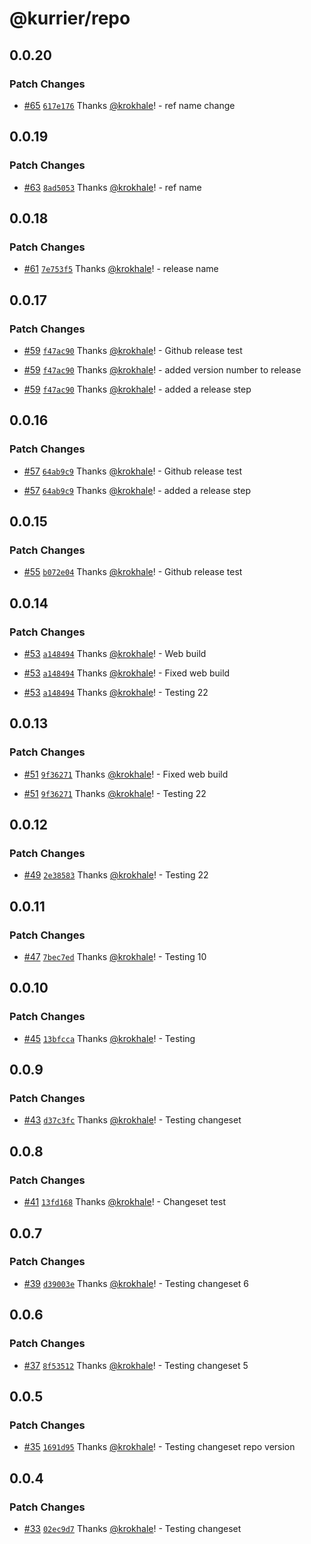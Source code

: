# @kurrier/repo

## 0.0.20

### Patch Changes

- [#65](https://github.com/kurrier-org/kurrier/pull/65) [`617e176`](https://github.com/kurrier-org/kurrier/commit/617e17629e8f1a01e8d10b0e9cc5c5dea77c4d1b) Thanks [@krokhale](https://github.com/krokhale)! - ref name change

## 0.0.19

### Patch Changes

- [#63](https://github.com/kurrier-org/kurrier/pull/63) [`8ad5053`](https://github.com/kurrier-org/kurrier/commit/8ad505365a3db1ae5651bd312a29d7b7f0d88a0f) Thanks [@krokhale](https://github.com/krokhale)! - ref name

## 0.0.18

### Patch Changes

- [#61](https://github.com/kurrier-org/kurrier/pull/61) [`7e753f5`](https://github.com/kurrier-org/kurrier/commit/7e753f515e22b697dc705a8229bd1408458f3060) Thanks [@krokhale](https://github.com/krokhale)! - release name

## 0.0.17

### Patch Changes

- [#59](https://github.com/kurrier-org/kurrier/pull/59) [`f47ac90`](https://github.com/kurrier-org/kurrier/commit/f47ac909b2f1ba35fadb07e00e13351779084d01) Thanks [@krokhale](https://github.com/krokhale)! - Github release test

- [#59](https://github.com/kurrier-org/kurrier/pull/59) [`f47ac90`](https://github.com/kurrier-org/kurrier/commit/f47ac909b2f1ba35fadb07e00e13351779084d01) Thanks [@krokhale](https://github.com/krokhale)! - added version number to release

- [#59](https://github.com/kurrier-org/kurrier/pull/59) [`f47ac90`](https://github.com/kurrier-org/kurrier/commit/f47ac909b2f1ba35fadb07e00e13351779084d01) Thanks [@krokhale](https://github.com/krokhale)! - added a release step

## 0.0.16

### Patch Changes

- [#57](https://github.com/kurrier-org/kurrier/pull/57) [`64ab9c9`](https://github.com/kurrier-org/kurrier/commit/64ab9c912b8a6eddb680bd13a6d399116d0891f9) Thanks [@krokhale](https://github.com/krokhale)! - Github release test

- [#57](https://github.com/kurrier-org/kurrier/pull/57) [`64ab9c9`](https://github.com/kurrier-org/kurrier/commit/64ab9c912b8a6eddb680bd13a6d399116d0891f9) Thanks [@krokhale](https://github.com/krokhale)! - added a release step

## 0.0.15

### Patch Changes

- [#55](https://github.com/kurrier-org/kurrier/pull/55) [`b072e04`](https://github.com/kurrier-org/kurrier/commit/b072e0401a9f7780974938ae87f85e7b1a800a6e) Thanks [@krokhale](https://github.com/krokhale)! - Github release test

## 0.0.14

### Patch Changes

- [#53](https://github.com/kurrier-org/kurrier/pull/53) [`a148494`](https://github.com/kurrier-org/kurrier/commit/a1484942b7ff34f264239b0e88069ddbf31975a6) Thanks [@krokhale](https://github.com/krokhale)! - Web build

- [#53](https://github.com/kurrier-org/kurrier/pull/53) [`a148494`](https://github.com/kurrier-org/kurrier/commit/a1484942b7ff34f264239b0e88069ddbf31975a6) Thanks [@krokhale](https://github.com/krokhale)! - Fixed web build

- [#53](https://github.com/kurrier-org/kurrier/pull/53) [`a148494`](https://github.com/kurrier-org/kurrier/commit/a1484942b7ff34f264239b0e88069ddbf31975a6) Thanks [@krokhale](https://github.com/krokhale)! - Testing 22

## 0.0.13

### Patch Changes

- [#51](https://github.com/kurrier-org/kurrier/pull/51) [`9f36271`](https://github.com/kurrier-org/kurrier/commit/9f3627175faa8628817c33027af11f434365fe39) Thanks [@krokhale](https://github.com/krokhale)! - Fixed web build

- [#51](https://github.com/kurrier-org/kurrier/pull/51) [`9f36271`](https://github.com/kurrier-org/kurrier/commit/9f3627175faa8628817c33027af11f434365fe39) Thanks [@krokhale](https://github.com/krokhale)! - Testing 22

## 0.0.12

### Patch Changes

- [#49](https://github.com/kurrier-org/kurrier/pull/49) [`2e38583`](https://github.com/kurrier-org/kurrier/commit/2e38583c98d6ddb8433022e388ad12eaac35f954) Thanks [@krokhale](https://github.com/krokhale)! - Testing 22

## 0.0.11

### Patch Changes

- [#47](https://github.com/kurrier-org/kurrier/pull/47) [`7bec7ed`](https://github.com/kurrier-org/kurrier/commit/7bec7ed722c5e229c46110c4c0e4c7af9748ae45) Thanks [@krokhale](https://github.com/krokhale)! - Testing 10

## 0.0.10

### Patch Changes

- [#45](https://github.com/kurrier-org/kurrier/pull/45) [`13bfcca`](https://github.com/kurrier-org/kurrier/commit/13bfccaaa570f4439c5c53fe4dd2b6444bd5b56f) Thanks [@krokhale](https://github.com/krokhale)! - Testing

## 0.0.9

### Patch Changes

- [#43](https://github.com/kurrier-org/kurrier/pull/43) [`d37c3fc`](https://github.com/kurrier-org/kurrier/commit/d37c3fc3770fbfff9aeb6dc946614fb9467f54cf) Thanks [@krokhale](https://github.com/krokhale)! - Testing changeset

## 0.0.8

### Patch Changes

- [#41](https://github.com/kurrier-org/kurrier/pull/41) [`13fd168`](https://github.com/kurrier-org/kurrier/commit/13fd16850e69a244d95fba8cd73c56a8c52e8130) Thanks [@krokhale](https://github.com/krokhale)! - Changeset test

## 0.0.7

### Patch Changes

- [#39](https://github.com/kurrier-org/kurrier/pull/39) [`d39003e`](https://github.com/kurrier-org/kurrier/commit/d39003e021afd25885d1b8f8b1b7edd8174fee0a) Thanks [@krokhale](https://github.com/krokhale)! - Testing changeset 6

## 0.0.6

### Patch Changes

- [#37](https://github.com/kurrier-org/kurrier/pull/37) [`8f53512`](https://github.com/kurrier-org/kurrier/commit/8f5351248272d36bda38d228e0de9f4bd74ead29) Thanks [@krokhale](https://github.com/krokhale)! - Testing changeset 5

## 0.0.5

### Patch Changes

- [#35](https://github.com/kurrier-org/kurrier/pull/35) [`1691d95`](https://github.com/kurrier-org/kurrier/commit/1691d95c991a6784efd73a1e177efc465f5bc897) Thanks [@krokhale](https://github.com/krokhale)! - Testing changeset repo version

## 0.0.4

### Patch Changes

- [#33](https://github.com/kurrier-org/kurrier/pull/33) [`02ec9d7`](https://github.com/kurrier-org/kurrier/commit/02ec9d777febfe52f2500c1b41b5d7d10a46fb80) Thanks [@krokhale](https://github.com/krokhale)! - Testing changeset
